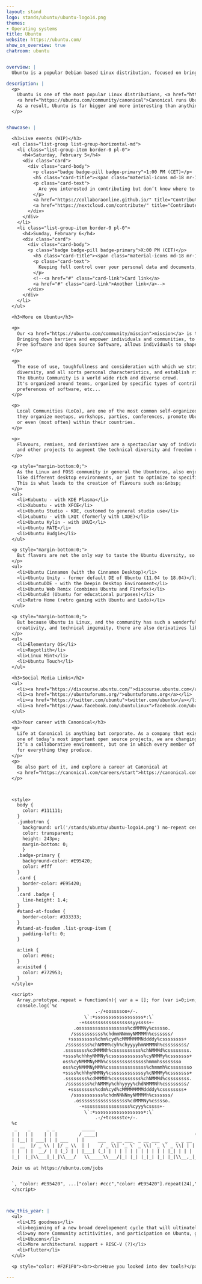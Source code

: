```yaml
---
layout: stand
logo: stands/ubuntu/ubuntu-logo14.png
themes:
- Operating systems
title: Ubuntu
website: https://ubuntu.com/
show_on_overview: true
chatroom: ubuntu


overview: |
  Ubuntu is a popular Debian based Linux distribution, focused on bringing the best of Free Software to the widest audience.

description: |
  <p>
    Ubuntu is one of the most popular Linux distributions, <a href="https://ubuntu.com/community/debian">based on Debian</a> and produced by <a href="https://canonical.com/">Canonical</a> and friends.
    <a href="https://ubuntu.com/community/canonical">Canonical runs Ubuntu as an open project</a> to enable others with diverse ideas to benefit from work of Canonical developers, and in turn to contribute their volunteer hours to the vital tasks of <a href="https://discourse.ubuntu.com/c/quality/">QA and testing</a>, <a href="https://discourse.ubuntu.com/c/translation/">translation</a>, <a href="https://discourse.ubuntu.com/c/support-help-requests/">user support</a>, community organizing, community documentation, in addition to development.<br>
    As a result, Ubuntu is far bigger and more interesting than anything a single company could produce.
  </p>


showcase: |

  <h3>Live events (WIP)</h3>
  <ul class="list-group list-group-horizontal-md">
    <li class="list-group-item border-0 pl-0">
      <h4>Saturday, February 5</h4>
      <div class="card">
        <div class="card-body">
          <p class="badge badge-pill badge-primary">1:00 PM (CET)</p>
          <h5 class="card-title"><span class="material-icons md-18 mr-1">favorite</span>Contributing to Open Source Projects with Ubuntu, Nextcloud, and Collabora</h5>
          <p class="card-text">
            Are you interested in contributing but don’t know where to start? Tag along and be part of the digital sovereign revolution! Everyone is welcome to join.
          </p>
          <a href="https://collaboraonline.github.io/" title="Contribute" class="card-link">Collabora Online</a>
          <a href="https://nextcloud.com/contribute/" title="Contribute" class="card-link">Nextcloud</a>
        </div>
      </div>
    </li>
    <li class="list-group-item border-0 pl-0">
      <h4>Sunday, February 6</h4>
      <div class="card">
        <div class="card-body">
        <p class="badge badge-pill badge-primary">X:00 PM (CET)</p>
          <h5 class="card-title"><span class="material-icons md-18 mr-1">build</span>Setting up a Nextcloud Instance with Collabora on Ubuntu</h5>
          <p class="card-text">
            Keeping full control over your personal data and documents, is more and more important. Learn how to create your own personal cloud with this easy built-in installation.
          </p>
          <!--<a href="#" class="card-link">Card link</a>
          <a href="#" class="card-link">Another link</a>-->
        </div>
      </div>
    </li>
  </ul>

  <h3>More on Ubuntu</h3>

  <p>
    Our <a href="https://ubuntu.com/community/mission">mission</a> is to bring the best of Free Software to the widest audience.
    Bringing down barriers and empower individuals and communities, to strive on the modern world.
    Free Software and Open Source Software, allows individuals to shape the technology we all use.
  </p>

  <p>
    The ease of use, toughfullness and consideration with which we strive to build Ubuntu, respects the rich cultural
    diversity, and all sorts personal characteristics, and establish rich human connections while we do it.
    The Ubuntu Community is a world wide rich and diverse crowd.
    It's organized around teams, organized by specific types of contributions, geographical locations, native languages,
    preferences of software, etc...
  </p>

  <p>
    Local Communities (LoCo), are one of the most common self-organized community within the broader Ubuntu Community;
    they organize meetups, workshops, parties, conferences, promote Ubuntu within their own cities, regions,
    or even (most often) within their countries.
  </p>

  <p>
    Flavours, remixes, and derivatives are a spectacular way of individuals and/or groups to build upon Ubuntu
    and other projects to augment the technical diversity and freedom of choice within the Ubuntu universe.
  </p>

  <p style="margin-bottom:0;">
    As the Linux and FOSS community in general the Ubunteros, also enjoy many different things,
    like different desktop environments, or just to optimize to specific workloads.
    This is what leads to the creation of flavours such as:&nbsp;
  </p>
  <ul>
    <li>Kubuntu - with KDE Plasma</li>
    <li>Xubuntu - with XFCE</li>
    <li>Ubuntu Studio - KDE, customed to general studio use</li>
    <li>Lubuntu - with LXQt (formerly with LXDE)</li>
    <li>Ubuntu Kylin - with UKUI</li>
    <li>Ubuntu MATE</li>
    <li>Ubuntu Budgie</li>
  </ul>

  <p style="margin-bottom:0;">
    But flavors are not the only way to taste the Ubuntu diversity, so we also like to remix:&nbsp;
  </p>
  <ul>
    <li>Ubuntu Cinnamon (with the Cinnamon Desktop)</li>
    <li>Ubuntu Unity - former default DE of Ubuntu (11.04 to 18.04)</li>
    <li>UbuntuDDE - with the Deepin Desktop Environment</li>
    <li>Ubuntu Web Remix (combines Ubuntu and Firefox)</li>
    <li>UbuntuEd (Ubuntu for educational purposes)</li>
    <li>Retro Home (retro gaming with Ubuntu and Ludo)</li>
  </ul>

  <p style="margin-bottom:0;">
    But because Ubuntu is Linux, and the community has such a wonderful vision,
    creativity, and technical ingenuity, there are also derivatives like (but not just):&nbsp;
  </p>
  <ul>
    <li>Elementary OS</li>
    <li>Regotlith</li>
    <li>Linux Mint</li>
    <li>Ubuntu Touch</li>
  </ul>

  <h3>Social Media Links</h2>
  <ul>
    <li><a href="https://discourse.ubuntu.com/">discourse.ubuntu.com</a></li>
    <li><a href="https://ubuntuforums.org/">ubuntuforums.org</a></li>
    <li><a href="https://twitter.com/ubuntu">twitter.com/ubuntu</a></li>
    <li><a href="https://www.facebook.com/ubuntulinux">facebook.com/ubuntulinux</a></li>
  </ul>

  <h3>Your career with Canonical</h3>
  <p>
    Life at Canonical is anything but corporate. As a company that exists to support Ubuntu,
    one of today’s most important open source projects, we are changing the world on a daily basis.
    It’s a collaborative environment, but one in which every member of the team takes personal responsibility
    for everything they produce.
  </p>
  <p>
    Be also part of it, and explore a career at Canonical at
    <a href="https://canonical.com/careers/start">https://canonical.com/careers/start</a>
  </p>



  <style>
    body {
      color: #111111;
    }
    .jumbotron {
      background: url('/stands/ubuntu/ubuntu-logo14.png') no-repeat center/contain #dd4814;
      color: transparent;
      height: 243px;
      margin-bottom: 0;
      }
    .badge-primary {
      background-color: #E95420;
      color: #fff
    }
    .card {
      border-color: #E95420;
    }
    .card .badge {
      line-height: 1.4;
    }
    #stand-at-fosdem {
      border-color: #333333;
    }
    #stand-at-fosdem .list-group-item {
      padding-left: 0;
    }

    a:link {
      color: #06c;
    }
    a:visited {
      color: #772953;
    }
  </style>

  <script>
    Array.prototype.repeat = function(n){ var a = []; for (var i=0;i<n;[i++].push.apply(a,this)); return a; }
    console.log(`%c
                                 .-/+oossssoo+/-.
                             \`:+ssssssssssssssssss+:\`
                           -+ssssssssssssssssssyyssss+-
                         .ossssssssssssssssss%cdMMMNy%csssso.
                        /sssssssssss%chdmmNNmmyNMMMMh%cssssss/
                       +sssssssss%chm%cyd%cMMMMMMMNddddy%cssssssss+
                      /ssssssss%chNMMM%cyh%chyyyyhmNMMMNh%cssssssss/
                     .ssssssss%cdMMMNh%cssssssssss%chNMMMd%cssssssss.
                     +ssss%chhhyNMMNy%cssssssssssss%cyNMMMy%csssssss+
                     oss%cyNMMMNyMMh%csssssssssssssshmmmhssssssso
                     oss%cyNMMMNyMMh%cssssssssssssss%chmmmh%cssssssso
                     +ssss%chhhyNMMNy%cssssssssssssy%cNMMMy%csssssss+
                     .ssssssss%cdMMMNh%cssssssssss%chNMMMd%cssssssss.
                      /ssssssss%chNMMMy%chhyyyy%chdNMMMNh%cssssssss/
                       +sssssssss%cdm%cyd%cMMMMMMMMddddy%cssssssss+
                        /sssssssssss%chdmNNNNmyNMMMMh%cssssss/
                         .ossssssssssssssssss%cdMMMNy%csssso.
                           -+sssssssssssssssss%cyyy%cssss+-
                             \`:+ssssssssssssssssss+:\`
                                 .-/+tcsssstc+/-.
  %c
   _    _      _ _          _____                                      _ _
  | |  | |    | | |        / ____|                                    (_) |
  | |__| | ___| | | ___   | |     ___  _ __ ___  _ __ ___  _   _ _ __  _| |_ _   _
  |  __  |/ _ \\ | |/ _ \\  | |    / _ \\| '_ \` _ \\| '_ \` _ \\| | | | '_ \\| | __| | | |
  | |  | |  __/ | | (_) | | |___| (_) | | | | | | | | | | | |_| | | | | | |_| |_| |
  |_|  |_|\\___|_|_|\\___/   \\_____\\___/|_| |_| |_|_| |_| |_|\\__,_|_| |_|_|\\__|\\__, |
                                                                              __/ |
  Join us at https://ubuntu.com/jobs                                         |___/ \


  `, "color: #E95420", ...["color: #ccc","color: #E95420"].repeat(24),"color: ;")
  </script>



new_this_year: |
  <ul>
    <li>LTS goodness</li>
    <li>beginning of a new broad developement cycle that will ultimately lead to a new LTS</li>
    <li>way more Community actitivities, and participation on Ubuntu, giving a voice to all stakeholders</li>
    <li>Ubucons</li>
    <li>More architectural support + RISC-V (?)</li>
    <li>Flutter</li>
  </ul>

  <p style="color: #F2F1F0"><br><br>Have you looked into dev tools?</p>

---
```

